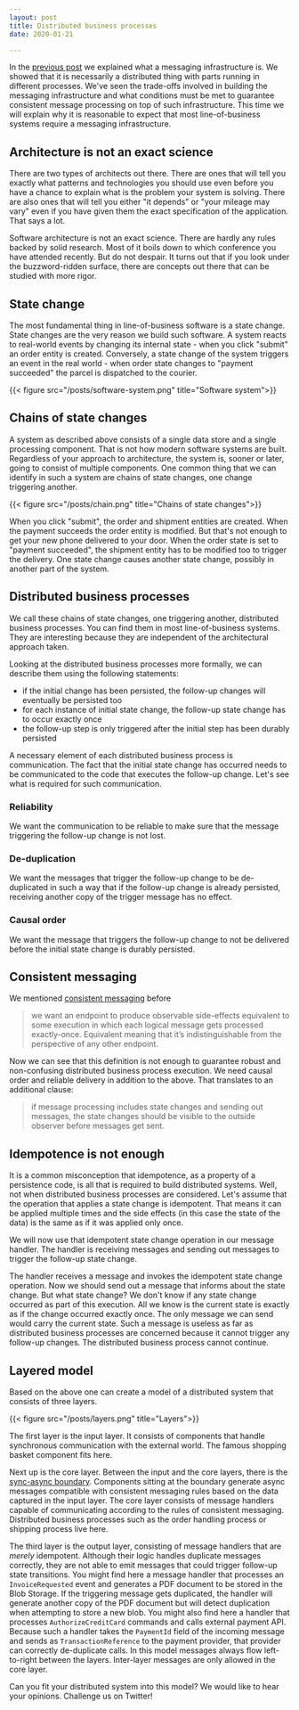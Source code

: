 ```yaml
---
layout: post
title: Distributed business processes
date: 2020-01-21

---
```



In the [previous post](https://exactly-once.github.io/posts/messaging-infrastructure/) we explained what a messaging infrastructure is. We showed that it is necessarily a distributed thing with parts running in different processes. We've seen the trade-offs involved in building the messaging infrastructure and what conditions must be met to guarantee consistent message processing on top of such infrastructure. This time we will explain why it is reasonable to expect that most line-of-business systems require a messaging infrastructure.

## Architecture is not an exact science

There are two types of architects out there. There are ones that will tell you exactly what patterns and technologies you should use even before you have a chance to explain what is the problem your system is solving. There are also ones that will tell you either "it depends" or "your mileage may vary" even if you have given them the exact specification of the application. That says a lot. 

Software architecture is not an exact science. There are hardly any rules backed by solid research. Most of it boils down to which conference you have attended recently. But do not despair. It turns out that if you look under the buzzword-ridden surface, there are concepts out there that can be studied with more rigor.

## State change

The most fundamental thing in line-of-business software is a state change. State changes are the very reason we build such software. A system reacts to real-world events by changing its internal state - when you click "submit" an order entity is created. Conversely, a state change of the system triggers an event in the real world - when order state changes to "payment succeeded" the parcel is dispatched to the courier.

{{< figure src="/posts/software-system.png" title="Software system">}}

## Chains of state changes

A system as described above consists of a single data store and a single processing component. That is not how modern software systems are built. Regardless of your approach to architecture, the system is, sooner or later, going to consist of multiple components. One common thing that we can identify in such a system are chains of state changes, one change triggering another.

{{< figure src="/posts/chain.png" title="Chains of state changes">}}

When you click "submit", the order and shipment entities are created. When the payment succeeds the order entity is modified. But that's not enough to get your new phone delivered to your door. When the order state is set to "payment succeeded", the shipment entity has to be modified too to trigger the delivery. One state change causes another state change, possibly in another part of the system.

## Distributed business processes

We call these chains of state changes, one triggering another, distributed business processes. You can find them in most line-of-business systems. They are interesting because they are independent of the architectural approach taken.

Looking at the distributed business processes more formally, we can describe them using the following statements:
- if the initial change has been persisted, the follow-up changes will eventually be persisted too
- for each instance of initial state change, the follow-up state change has to occur exactly once
- the follow-up step is only triggered after the initial step has been durably persisted

A necessary element of each distributed business process is communication. The fact that the initial state change has occurred needs to be communicated to the code that executes the follow-up change. Let's see what is required for such communication.

### Reliability

We want the communication to be reliable to make sure that the message triggering the follow-up change is not lost.

### De-duplication

We want the messages that trigger the follow-up change to be de-duplicated in such a way that if the follow-up change is already persisted, receiving another copy of the trigger message has no effect.

### Causal order

We want the message that triggers the follow-up change to not be delivered before the initial state change is durably persisted.

## Consistent messaging

We mentioned [consistent messaging](https://exactly-once.github.io/posts/consistent-messaging/) before

>we want an endpoint to produce observable side-effects equivalent to some execution in which each logical message gets processed exactly-once. Equivalent meaning that it’s indistinguishable from the perspective of any other endpoint.

Now we can see that this definition is not enough to guarantee robust and non-confusing distributed business process execution. We need causal order and reliable delivery in addition to the above. That translates to an additional clause:

>if message processing includes state changes and sending out messages, the state changes should be visible to the outside observer before messages get sent.

## Idempotence is not enough

It is a common misconception that idempotence, as a property of a persistence code, is all that is required to build distributed systems. Well, not when distributed business processes are considered. Let's assume that the operation that applies a state change is idempotent. That means it can be applied multiple times and the side effects (in this case the state of the data) is the same as if it was applied only once. 

We will now use that idempotent state change operation in our message handler. The handler is receiving messages and sending out messages to trigger the follow-up state change.

The handler receives a message and invokes the idempotent state change operation. Now we should send out a message that informs about the state change. But what state change? We don't know if any state change occurred as part of this execution. All we know is the current state is exactly as if the change occurred exactly once. The only message we can send would carry the current state. Such a message is useless as far as distributed business processes are concerned because it cannot trigger any follow-up changes. The distributed business process cannot continue.

## Layered model

Based on the above one can create a model of a distributed system that consists of three layers. 

{{< figure src="/posts/layers.png" title="Layers">}}

The first layer is the input layer. It consists of components that handle synchronous communication with the external world. The famous shopping basket component fits here.

Next up is the core layer. Between the input and the core layers, there is the [sync-async boundary](https://exactly-once.github.io/posts/sync-async-boundary/). Components sitting at the boundary generate async messages compatible with consistent messaging rules based on the data captured in the input layer. The core layer consists of message handlers capable of communicating according to the rules of consistent messaging. Distributed business processes such as the order handling process or shipping process live here.

The third layer is the output layer, consisting of message handlers that are *merely* idempotent. Although their logic handles duplicate messages correctly, they are not able to emit messages that could trigger follow-up state transitions. You might find here a message handler that processes an `InvoiceRequested` event and generates a PDF document to be stored in the Blob Storage. If the triggering message gets duplicated, the handler will generate another copy of the PDF document but will detect duplication when attempting to store a new blob. You might also find here a handler that processes `AuthorizeCreditCard` commands and calls external payment API. Because such a handler takes the `PaymentId` field of the incoming message and sends as `TransactionReference` to the payment provider, that provider can correctly de-duplicate calls. In this model messages always flow left-to-right between the layers. Inter-layer messages are only allowed in the core layer. 

Can you fit your distributed system into this model? We would like to hear your opinions. Challenge us on Twitter!